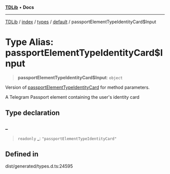 [**TDLib**](../../../../../../README.md) • **Docs**

***

[TDLib](../../../../../../modules.md) / [index](../../../../../README.md) / [types](../../../README.md) / [default](../README.md) / passportElementTypeIdentityCard$Input

# Type Alias: passportElementTypeIdentityCard$Input

> **passportElementTypeIdentityCard$Input**: `object`

Version of [passportElementTypeIdentityCard](passportElementTypeIdentityCard.md) for method parameters.

A Telegram Passport element containing the user's identity card

## Type declaration

### \_

> `readonly` **\_**: `"passportElementTypeIdentityCard"`

## Defined in

dist/generated/types.d.ts:24595
